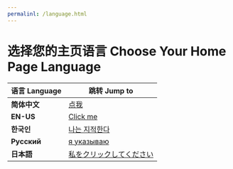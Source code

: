 ```yaml
---
permalinl: /language.html
---
```


# 选择您的主页语言 Choose Your Home Page Language

| **语言 Language** | **跳转 Jump to** |
| ----------------- | ---------------- |
| **简体中文** | [点我](https://corestudi0.github.io) |
| **EN-US** | [Click me](/en.html) |
| **한국인** | [나는 지적한다](/kr.html) |
| **Русский** | [я указываю](/ru.html) |
| **日本語** | [私をクリックしてください](/jp.html) |
